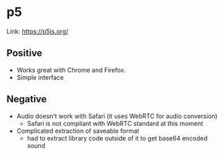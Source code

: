 # p5
Link: https://p5js.org/

## Positive
- Works great with Chrome and Firefox.
- Simple interface

## Negative
- Audio doesn't work with Safari (it uses WebRTC for audio conversion)
    - Safari is not compliant with WebRTC standard at this moment
- Complicated extraction of saveable format
    - had to extract library code outside of it to get base64 encoded sound